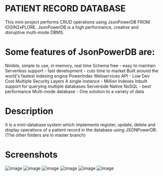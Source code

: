 # PATIENT RECORD DATABASE
This mini-project performs CRUD operations using JsonPowerDB FROM lOGIN2xPLORE.
JsonPowerDB is a high performance, creative and disruptive multi-mode DBMS.

# Some features of JsonPowerDB are:
Nimble, simple to use, in memory, real time
Schema free - easy to maintain
Serverless support - fast development - cuts time to market
Built around the world's fastest indexing engine PowerIndex
Webservices API - Low Dev Cost
Multiple Security Layers
A single instance - Million Indexes
Inbuilt support for querying multiple databases
Serverside Native NoSQL - best performance
Multi-mode database - One solution to a variety of data

# Description
It is a mini-database system which implements register, update, delete and display operations of a patient record in the database using JSONPowerDB.
(The other folders are in master branch)

# Screenshots
![image](https://user-images.githubusercontent.com/54460464/126038118-0573903a-beb4-4d92-8114-5026859dff1f.png)
![image](https://user-images.githubusercontent.com/54460464/126038195-036ee9fc-2d2f-49ee-be5e-11f9fd510532.png)
![image](https://user-images.githubusercontent.com/54460464/126038143-d3374381-94fe-4595-aad1-f161ce584c77.png)
![image](https://user-images.githubusercontent.com/54460464/126038221-67ae280a-d5f6-4f6c-8bf0-6f1eddf198ad.png)
![image](https://user-images.githubusercontent.com/54460464/126038242-2d16a78d-c3d3-40b0-b7cb-d9c8d2b6bb22.png)
![image](https://user-images.githubusercontent.com/54460464/126038264-40d8b528-64ca-4469-bb75-fc9c0874dd8b.png)


